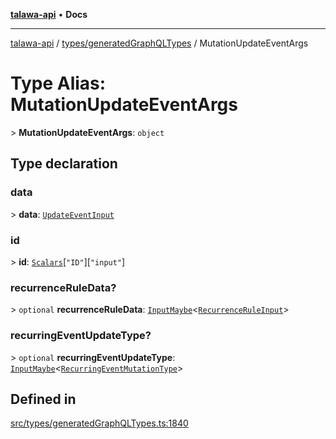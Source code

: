 [**talawa-api**](../../../README.md) • **Docs**

***

[talawa-api](../../../modules.md) / [types/generatedGraphQLTypes](../README.md) / MutationUpdateEventArgs

# Type Alias: MutationUpdateEventArgs

\> **MutationUpdateEventArgs**: `object`

## Type declaration

### data

\> **data**: [`UpdateEventInput`](UpdateEventInput.md)

### id

\> **id**: [`Scalars`](Scalars.md)\[`"ID"`\]\[`"input"`\]

### recurrenceRuleData?

\> `optional` **recurrenceRuleData**: [`InputMaybe`](InputMaybe.md)\<[`RecurrenceRuleInput`](RecurrenceRuleInput.md)\>

### recurringEventUpdateType?

\> `optional` **recurringEventUpdateType**: [`InputMaybe`](InputMaybe.md)\<[`RecurringEventMutationType`](RecurringEventMutationType.md)\>

## Defined in

[src/types/generatedGraphQLTypes.ts:1840](https://github.com/PalisadoesFoundation/talawa-api/blob/d0c167bb942c4778fba221c2cdd27665fc7dbf61/src/types/generatedGraphQLTypes.ts#L1840)
